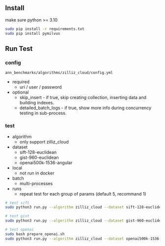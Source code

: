 ## Install

make sure python >= 3.10

```sh
sudo pip install -r requirements.txt
sudo pip install pymilvus
```

## Run Test

### config

`ann_benchmarks/algorithms/zilliz_cloud/config.yml`

- required
    - uri / user / password
- optional
    - skip_insert - if true, skip creating collection, inserting data and building indexes.
    - detailed_batch_logs - if true, show more info during concurrency testing in sub-process.

### test

- algorithm
    - only support zilliz_cloud
- dataset
    - sift-128-euclidean
    - gist-960-euclidean
    - openai500k-1536-angular
- local
    - not run in docker
- batch
    - multi-processes
- runs
    - repeat test for each group of params (default 5, recommand 1)

```sh 
# test sift
sudo python3 run.py --algorithm zilliz_cloud --dataset sift-128-euclidean --local --batch --runs 1

# test gist
sudo python3 run.py --algorithm zilliz_cloud --dataset gist-960-euclidean --local --batch --runs 1

# test openai
sudo bash prepare_openai.sh
sudo python3 run.py --algorithm zilliz_cloud --dataset openai500k-1536-angular --local --batch --runs 1
```
